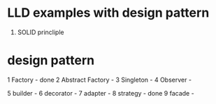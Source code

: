 # LLD examples with design pattern

1. SOLID princliple

# design pattern
1 Factory - done
2 Abstract Factory - 
3 Singleton - 
4 Observer - 

5 builder - 
6 decorator - 
7 adapter - 
8 strategy - done
9 facade - 
